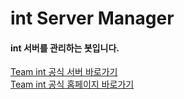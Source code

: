 # int Server Manager
<h4> int 서버를 관리하는 봇입니다. </h4>

<a href="https://discord.gg/nKaM6RrN92">Team int 공식 서버 바로가기</a> <br>
<a href="http://intteam.co.kr">Team int 공식 홈페이지 바로가기</a>
